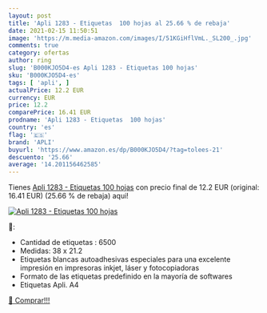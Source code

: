 ```yaml
---
layout: post
title: 'Apli 1283 - Etiquetas  100 hojas al 25.66 % de rebaja'
date: 2021-02-15 11:50:51
image: 'https://m.media-amazon.com/images/I/51KGiHflVmL._SL200_.jpg'
comments: true
category: ofertas
author: ring
slug: 'B000KJO5D4-es Apli 1283 - Etiquetas 100 hojas'
sku: 'B000KJO5D4-es'
tags: [ 'apli', ]
actualPrice: 12.2 EUR
currency: EUR
price: 12.2
comparePrice: 16.41 EUR
prodname: 'Apli 1283 - Etiquetas  100 hojas'
country: 'es'
flag: '🇪🇸'
brand: 'APLI'
buyurl: 'https://www.amazon.es/dp/B000KJO5D4/?tag=tolees-21'
descuento: '25.66'
average: '14.201156462585'
---
```


Tienes [Apli 1283 - Etiquetas  100 hojas](https://www.amazon.es/dp/B000KJO5D4/?tag=tolees-21) con precio final de  12.2 EUR (original: 16.41 EUR) (25.66 %  de rebaja) aqui!

[![Apli 1283 - Etiquetas  100 hojas](https://m.media-amazon.com/images/I/51KGiHflVmL._SL200_.jpg)](https://www.amazon.es/dp/B000KJO5D4/?tag=tolees-21)

🔎:

- Cantidad de etiquetas : 6500
- Medidas: 38 x 21.2
- Etiquetas blancas autoadhesivas especiales para una excelente impresión en impresoras inkjet, láser y fotocopiadoras
- Formato de las etiquetas predefinido en la mayoría de softwares
- Etiquetas Apli. A4

[🛒 Comprar!!!](https://www.amazon.es/dp/B000KJO5D4/?tag=tolees-21)
